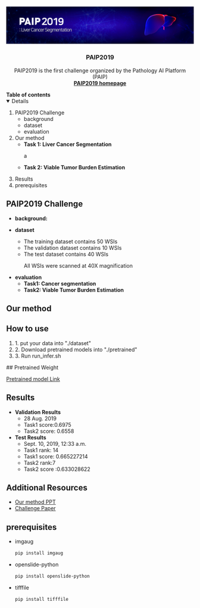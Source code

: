 

<!-- PROJECT LOGO -->
<p align="center">
    <a href="https://paip2019.grand-challenge.org">
        <img src="data/images/logo.png" alt="Logo">
    </a>
    <h3 align="center">PAIP2019</h3>
    <p align="center">
        PAIP2019 is the first challenge organized by the Pathology AI Platform (PAIP)
       <br>
        <a href="https://paip2019.grand-challenge.org/"><strong>PAIP2019 homepage</strong></a>
    </p>      
</p>



<!--Table of Contents--!>

<strong>Table of contents</strong>
<details open="open">
    <ol>
        <li>
            PAIP2019 Challenge
            <ul>
                <li>background</li>
                <li>dataset</li>
                <li>evaluation</li>
            </ul>
        </li>
        <li>
            Our method
            <ul>
                <li>
                <strong>Task 1: Liver Cancer Segmentation</strong>
                <p>
                    a
                </p>
                </li>
                <li>
                <strong>Task 2: Viable Tumor Burden Estimation</strong>
                <p>
                </p>
                </li>
            </ul>
        </li>
        <li>
            Results
        </li>
        <li>
            prerequisites
        </li>

    </ol>
</details>



<!--PAIP2019 challenge-->
## PAIP2019 Challenge
<ul>
    <li>
        <strong>background:</strong>
        <p>
        </p>
    </li>
    <li>
        <strong>dataset</strong></li>
        <p>
           <ul>
                <li>The training dataset contains 50 WSIs</li>
                <li>The validation dataset contains 10 WSIs</li>
                <li>The test dataset contains 40 WSIs</li>
                <p>
                    All WSIs were scanned at 40X magnification
                </p>
           </ul>
        </p>
    <li>
        <strong>evaluation</strong>
        <ul>
            <li>
               <strong>Task1: Cancer segmentation</strong>
            </li>
            <li>
                <strong>Task2: Viable Tumor Burden Estimation</strong>
            </li>
        </ul>
    </li>


</ul>

<!-- Our method -->
## Our method
<p align="center">


<!-- How to use -->
## How to use
<p align="center">
  <ol>
    <li> 1. put your data into "./dataset"
    <li> 2. Download pretrained models into "./pretrained"
    <li> 3. Run run_infer.sh
  </ol>
</p>
<!--Pretrained Weight-->
## Pretrained Weight
<p>
  <a href="  https://drive.google.com/drive/folders/1_XYv5gVB0OoAK8-GU5A64cVMQmkdd0He?usp=sharing">Pretrained model Link</a>
</p>

<!-- Results -->
## Results
<ul>
    <li>
        <strong>Validation Results</strong>
        <ul>    
            <li>28 Aug. 2019</li>
            <li>Task1 score:0.6975</li>
            <li>Task2 score: 0.6558</li>
        </ul>
    </li>
    <li>
        <strong>Test Results</strong>
        <ul>
            <li>Sept. 10, 2019, 12:33 a.m.</li>
            <li>Task1 rank: 14</li>
            <li>Task1 score: 0.665227214</li>
            <li>Task2 rank:7</li>
            <li>Task2 score :0.633028622</li>
        </ul>
    </li>
</ul>



<!--Presentation-->
## Additional Resources
<ul>
    <li>
        <a href="https://drive.google.com/file/d/12ReGYi7UZF7lPau33RnMqzxeMJWCdfJj/view">Our method PPT</a>
    </li>
    <li>
        <a href="https://www.sciencedirect.com/science/article/pii/S1361841520302188">Challenge Paper</a>
    </li>
</ul>

<!--prerequisites-->
## prerequisites
* imgaug
  ```sh
  pip install imgaug
  ```
* openslide-python
  ```sh
  pip install openslide-python
  ```
* tifffile
  ```sh
  pip install tifffile
  ```
